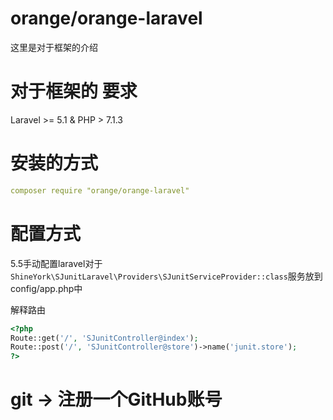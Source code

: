 # orange/orange-laravel


这里是对于框架的介绍

# 对于框架的 要求

Laravel >= 5.1 & PHP > 7.1.3 

# 安装的方式

```yml
composer require "orange/orange-laravel"
```

# 配置方式
5.5手动配置laravel对于``ShineYork\SJunitLaravel\Providers\SJunitServiceProvider::class``服务放到config/app.php中

解释路由
```php
<?php
Route::get('/', 'SJunitController@index');
Route::post('/', 'SJunitController@store')->name('junit.store');
?>
```

# git -> 注册一个GitHub账号
